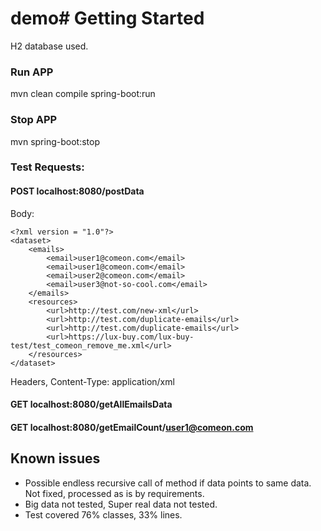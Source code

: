 # demo# Getting Started
H2 database used.

### Run APP
mvn clean compile spring-boot:run

### Stop APP
mvn spring-boot:stop

### Test Requests:
#### POST localhost:8080/postData
Body:
```
<?xml version = "1.0"?>
<dataset>
    <emails>
        <email>user1@comeon.com</email>
        <email>user1@comeon.com</email>
        <email>user2@comeon.com</email>
        <email>user3@not-so-cool.com</email>
    </emails>
    <resources>
        <url>http://test.com/new-xml</url>
        <url>http://test.com/duplicate-emails</url>
        <url>http://test.com/duplicate-emails</url>
        <url>https://lux-buy.com/lux-buy-test/test_comeon_remove_me.xml</url>
    </resources>
</dataset>
```
Headers, Content-Type: application/xml

#### GET localhost:8080/getAllEmailsData

#### GET localhost:8080/getEmailCount/user1@comeon.com

## Known issues
* Possible endless recursive call of method if data points to same data. Not fixed, processed as is by requirements. 
* Big data not tested, Super real data not tested.
* Test covered 76% classes, 33% lines. 

